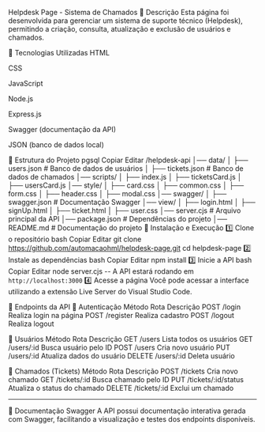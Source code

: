 Helpdesk Page - Sistema de Chamados
📌 Descrição
Esta página foi desenvolvida para gerenciar um sistema de suporte técnico (Helpdesk), permitindo a criação, consulta, atualização e exclusão de usuários e chamados.

🚀 Tecnologias Utilizadas
HTML

CSS

JavaScript

Node.js

Express.js

Swagger (documentação da API)

JSON (banco de dados local)

📂 Estrutura do Projeto
pgsql
Copiar
Editar
/helpdesk-api
│── data/
│   ├── users.json       # Banco de dados de usuários
│   ├── tickets.json     # Banco de dados de chamados
│── scripts/
│   ├── index.js
│   ├── ticketsCard.js
│   ├── usersCard.js
│── style/
│   ├── card.css
│   ├── common.css
│   ├── form.css
│   ├── header.css
│   ├── modal.css
│── swagger/
│   ├── swagger.json     # Documentação Swagger
│── view/
│   ├── login.html
│   ├── signUp.html
│   ├── ticket.html
│   ├── user.css
│── server.cjs           # Arquivo principal da API
│── package.json         # Dependências do projeto
│── README.md            # Documentação do projeto
🔧 Instalação e Execução
1️⃣ Clone o repositório
bash
Copiar
Editar
git clone https://github.com/automacaohml/helpdesk-page.git
cd helpdesk-page
2️⃣ Instale as dependências
bash
Copiar
Editar
npm install
3️⃣ Inicie a API
bash
Copiar
Editar
node server.cjs
-- A API estará rodando em `http://localhost:3000`
4️⃣ Acesse a página
Você pode acessar a interface utilizando a extensão Live Server do Visual Studio Code.

📌 Endpoints da API
🔹 Autenticação
Método	Rota	Descrição
POST	/login	Realiza login na página
POST	/register	Realiza cadastro
POST	/logout	Realiza logout

🔹 Usuários
Método	Rota	Descrição
GET	/users	Lista todos os usuários
GET	/users/:id	Busca usuário pelo ID
POST	/users	Cria novo usuário
PUT	/users/:id	Atualiza dados do usuário
DELETE	/users/:id	Deleta usuário

🔹 Chamados (Tickets)
Método	Rota	Descrição
POST	/tickets	Cria novo chamado
GET	/tickets/:id	Busca chamado pelo ID
PUT	/tickets/:id/status	Atualiza o status do chamado
DELETE	/tickets/:id	Exclui um chamado

---
📖 Documentação Swagger
A API possui documentação interativa gerada com Swagger, facilitando a visualização e testes dos endpoints disponíveis.
